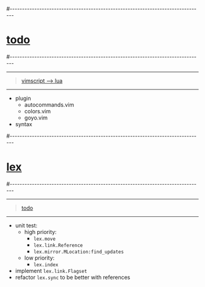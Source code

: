 #-------------------------------------------------------------------------------
# [todo]()
#-------------------------------------------------------------------------------

----------------------------------------
> [vimscript --> lua]()
----------------------------------------
- plugin
  - autocommands.vim
  - colors.vim
  - goyo.vim
- syntax

#-------------------------------------------------------------------------------
# [lex]()
#-------------------------------------------------------------------------------

----------------------------------------
> [todo]()
----------------------------------------
- unit test:
    - high priority:
        - `lex.move`
        - `lex.link.Reference`
        - `lex.mirror.MLocation:find_updates`
    - low priority:
        - `lex.index`
- implement `lex.link.Flagset`
- refactor `lex.sync` to be better with references

